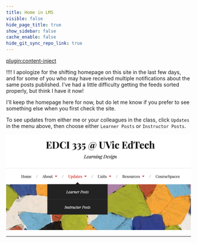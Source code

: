 ```yaml
---
title: Home in LMS
visible: false
hide_page_title: true
show_sidebar: false
cache_enable: false
hide_git_sync_repo_link: true
---
```


[plugin:content-inject](../home/_important-reminders)

!!!! I apologize for the shifting homepage on this site in the last few days, and for some of you who may have received multiple notifications about the same posts published. I've had a little difficulty getting the feeds sorted properly, but think I have it now!

I'll keep the homepage here for now, but do let me know if you prefer to see something else when you first check the site.

To see updates from either me or your colleagues in the class, click `Updates` in the menu above, then choose either `Learner Posts` or `Instructor Posts`.

![](updates-1.png)

---

